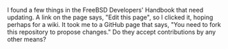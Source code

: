 
I found a few things in the FreeBSD Developers' Handbook that need updating. A link on the page says, "Edit this page", so I clicked it, hoping perhaps for a wiki. It took me to a GitHub page that says, "You need to fork this repository to propose changes." Do they accept contributions by any other means?


